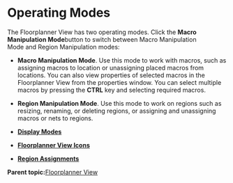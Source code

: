 # Operating Modes

The Floorplanner View has two operating modes. Click the **Macro Manipulation Mode**button to switch between Macro Manipulation<br /> Mode and Region Manipulation modes:

-   **Macro Manipulation Mode**. Use this mode to work with macros, such as assigning macros to location or unassigning placed macros from locations. You can also view properties of selected macros in the Floorplanner View from the properties window. You can select multiple macros by pressing the **CTRL** key and selecting required macros.
-   **Region Manipulation Mode**. Use this mode to work on regions such as resizing, renaming, or deleting regions, or assigning and unassigning macros or nets to regions.

-   **[Display Modes](GUID-FD21638F-3EBD-426A-A1E8-53B67BEDA222.md)**  

-   **[Floorplanner View Icons](GUID-0250C12E-1268-4AFC-95E0-FB9FD8B6EFB1.md)**  

-   **[Region Assignments](GUID-97A892AD-9E2F-4086-BEA7-C2259AB9E2B1.md)**  


**Parent topic:**[Floorplanner View](GUID-E250C72B-7D05-4B72-B214-1ADD12D1E4CD.md)

